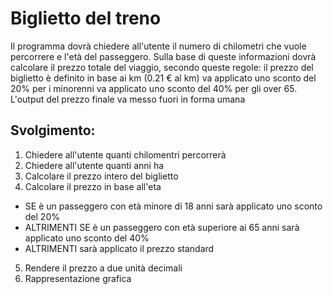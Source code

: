 # Biglietto del treno

Il programma dovrà chiedere all'utente il numero di chilometri che vuole percorrere e l'età del passeggero.
Sulla base di queste informazioni dovrà calcolare il prezzo totale del viaggio, secondo queste regole:
il prezzo del biglietto è definito in base ai km (0.21 € al km)
va applicato uno sconto del 20% per i minorenni
va applicato uno sconto del 40% per gli over 65.
L'output del prezzo finale va messo fuori in forma umana 

## Svolgimento:


1. Chiedere all'utente quanti chilomentri percorrerà
2. Chiedere all'utente quanti anni ha
3. Calcolare il prezzo intero del biglietto
4. Calcolare il prezzo in base all'eta 
  - SE è un passeggero con età minore di 18 anni sarà applicato uno sconto del 20% 
  - ALTRIMENTI SE è un passeggero con età superiore ai 65 anni sarà applicato uno sconto del 40%
  - ALTRIMENTI sarà applicato il prezzo standard
5. Rendere il prezzo a due unità decimali
6. Rappresentazione grafica